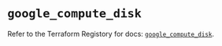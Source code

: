 # `google_compute_disk`

Refer to the Terraform Registory for docs: [`google_compute_disk`](https://registry.terraform.io/providers/hashicorp/google-beta/5.11.0/docs/resources/google_compute_disk).

